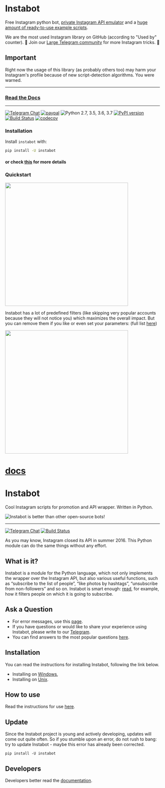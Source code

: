 # Instabot

Free Instagram python bot, [private Instagram API emulator](https://github.com/instagrambot/instabot/tree/master/instabot/api) and a [huge amount of ready-to-use example scripts](https://github.com/instagrambot/instabot/tree/master/examples).

We are the most used Instagram library on GitHub (according to "Used by" counter). 🎉 Join our [Large Telegram community](https://t.me/instabotproject) for more Instagram tricks. 🚀

## Important

Right now the usage of this library (as probably others too) may harm your Instagram's profile because of new script-detection algorithms. You were warned.

---

### [Read the Docs](https://github.com/MessiDaGod/instabot-master/tree/master/docs/en)
---

[![Telegram Chat](https://img.shields.io/badge/chat%20on-Telegram-blue.svg)](https://t.me/instabotproject)
[![paypal](https://img.shields.io/badge/Donate-PayPal-green.svg)](https://paypal.me/okhlopkov/10)
![Python 2.7, 3.5, 3.6, 3.7](https://img.shields.io/badge/python-2.7%2C%203.5%2C%203.6%2C%203.7-blue.svg)
[![PyPI version](https://badge.fury.io/py/instabot.svg)](https://badge.fury.io/py/instabot)
[![Build Status](https://travis-ci.org/instagrambot/instabot.svg?branch=master)](https://travis-ci.org/instagrambot/instabot)
[![codecov](https://codecov.io/gh/instagrambot/instabot/branch/master/graph/badge.svg)](https://codecov.io/gh/instagrambot/instabot)

### Installation

Install `instabot` with:

``` bash
pip install -U instabot
```

#### or check [this](https://instagrambot.github.io/docs/en/#installation) for more details

### Quickstart

<img src="https://user-images.githubusercontent.com/5613295/62396780-b6441c80-b57c-11e9-89b0-931c159f0cab.png" width="400">

Instabot has a lot of predefined filters (like skipping very popular accounts because they will not notice you) which maximizes the overall impact. But you can remove them if you like or even set your parameters: (full list [here](https://github.com/instagrambot/instabot/blob/master/instabot/bot/bot.py#L86))

<img src="https://user-images.githubusercontent.com/5613295/62396777-b5ab8600-b57c-11e9-90a7-56b7294a9a6a.png" width="400">


<div class="container-lg px-3 my-5 markdown-body">

# [docs](https://instagrambot.github.io/docs/)

# Instabot

Cool Instagram scripts for promotion and API wrapper. Written in Python.

![Instabot is better than other open-source bots!](../img/instabot_3_bots.png "Instabot is better than other open-source bots!")

* * *

[![Telegram Chat](https://img.shields.io/badge/chat%20on-Telegram-blue.svg)](https://t.me/joinchat/AAAAAEHxHAtKhKo4X4r7xg) [![Build Status](https://travis-ci.org/instagrambot/instabot.svg?branch=master)](https://travis-ci.org/instagrambot/instabot)

As you may know, Instagram closed its API in summer 2016\. This Python module can do the same things without any effort.

## What is it?

Instabot is a module for the Python language, which not only implements the wrapper over the Instagram API, but also various useful functions, such as “subscribe to the list of people”, “like photos by hashtags”, “unsubscribe from non-followers” and so on. Instabot is smart enough: [read](/docs/en/Filtration.html), for example, how it filters people on which it is going to subscribe.

## Ask a Question

*   For error messages, use this [page](https://github.com/instagrambot/instabot/issues).
*   If you have questions or would like to share your experience using Instabot, please write to our [Telegram](https://t.me/instabotproject).
*   You can find answers to the most popular questions [here](/docs/en/FAQ.html).

## Installation

You can read the instructions for installing Instabot, following the link below.

*   Installing on [Windows](/docs/en/Installation_on_Windows.html),
*   Installing on [Unix](/docs/en/Installation_on_Unix.html).

## How to use

Read the instructions for use [here](/docs/en/How_to_use.html).

## Update

Since the Instabot project is young and actively developing, updates will come out quite often. So if you stumble upon an error, do not rush to bang: try to update Instabot - maybe this error has already been corrected.

<div class="language-python highlighter-rouge">

<div class="highlight">

    pip install -U instabot

</div>

</div>

## Developers

Developers better read the [documentation](/docs/en/For_developers.html).

</div>

<script>anchors.add();</script>